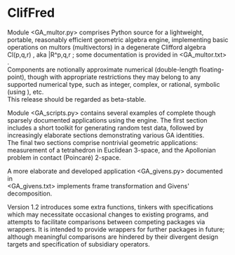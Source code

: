 # ClifFred

  Module  <GA_multor.py>  comprises Python source for a lightweight, portable, 
reasonably efficient geometric algebra engine, implementing basic operations 
on multors (multivectors) in a degenerate Clifford algebra  Cl(p,q,r) , 
aka  |R^p,q,r ; some documentation is provided in  <GA_multor.txt> .  
Components are notionally approximate numerical (double-length floating-point), 
though with appropriate restrictions they may belong to any supported numerical 
type, such as integer, complex, or rational, symbolic (using <SymPy>), etc.  
This release should be regarded as beta-stable. 

  Module  <GA_scripts.py>  contains several examples of complete though 
sparsely documented applications using the engine.  The first section includes 
a short toolkit for generating random test data, followed by increasingly 
elaborate sections demonstrating various GA identities.  
The final two sections comprise nontrivial geometric applications: measurement 
of a tetrahedron in Euclidean 3-space, and the Apollonian problem in contact 
(Poincaré) 2-space. 
 
A more elaborate and developed application  <GA_givens.py>  documented in  
<GA_givens.txt>  implements frame transformation and Givens' decomposition. 

  Version 1.2 introduces some extra functions, tinkers with specifications 
which may necessitate occasional changes to existing programs, and attempts 
to facilitate comparisons between competing packages via wrappers. 
It is intended to provide wrappers for further packages in future; 
although meaningful comparisons are hindered by their divergent design 
targets and specification of subsidiary operators. 

